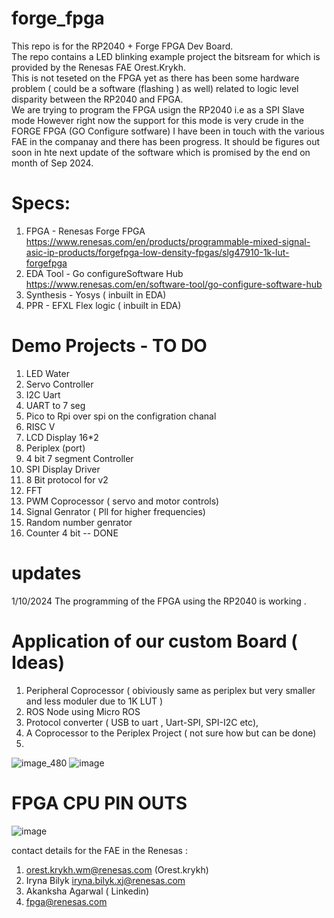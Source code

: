 # forge_fpga
This repo is for the RP2040 + Forge FPGA Dev Board.  
The repo contains a LED blinking example project the bitsream for which is provided by the Renesas FAE Orest.Krykh.  
This is not teseted on the FPGA yet as there has been some hardware problem ( could be a software (flashing ) as well)  related to logic level disparity between the RP2040 and FPGA.  
We are trying to program the FPGA usign the RP2040 i.e as a SPI Slave mode However right now the support for this mode is very crude in the FORGE FPGA (GO Configure sotfware) I have been in touch with the various FAE in the companay and there has been progress. It should be figures out soon in hte next update of the software which is promised by the end on month of Sep 2024.

# Specs: 
1. FPGA - Renesas Forge FPGA https://www.renesas.com/en/products/programmable-mixed-signal-asic-ip-products/forgefpga-low-density-fpgas/slg47910-1k-lut-forgefpga
2. EDA Tool - Go configureSoftware Hub https://www.renesas.com/en/software-tool/go-configure-software-hub
3. Synthesis - Yosys ( inbuilt in EDA)
4. PPR - EFXL Flex logic ( inbuilt in EDA)

# Demo Projects - TO DO 

1. LED Water                         
2. Servo Controller  
3. I2C Uart 
4. UART to 7 seg 
5. Pico to Rpi over spi on the configration chanal
6. RISC V 
7. LCD Display 16*2 
8. Periplex (port) 
9. 4 bit 7 segment Controller 
10. SPI Display Driver 
11. 8 Bit protocol for v2 
12. FFT 
13. PWM Coprocessor ( servo and motor controls)
14. Signal Genrator  ( Pll for higher frequencies)
15. Random number genrator 
16. Counter 4 bit                                       -- DONE

# updates 
 1/10/2024 The programming of the FPGA using the RP2040 is working .
 


# Application of our custom Board ( Ideas) 
 1. Peripheral Coprocessor ( obiviously same as periplex but very smaller and less moduler due to 1K LUT )
 2. ROS Node using Micro ROS
 3. Protocol converter ( USB to uart ,  Uart-SPI, SPI-I2C etc),
 4. A Coprocessor to the Periplex Project ( not sure how but can be done)
 5. 


![image_480](https://github.com/user-attachments/assets/b9ff4a67-2bfd-40b9-93d6-0fe1c51b91b2)
![image](https://github.com/user-attachments/assets/3359da79-6886-48a4-9754-b5aa416cc504)

# FPGA CPU PIN OUTS 
![image](https://github.com/user-attachments/assets/ed1769d6-760d-4312-85f5-bb914ad75cec)





contact details for the FAE in the Renesas : 
1. orest.krykh.wm@renesas.com  (Orest.krykh)
2. Iryna Bilyk iryna.bilyk.xj@renesas.com
3. Akanksha Agarwal ( Linkedin)
4. fpga@renesas.com
